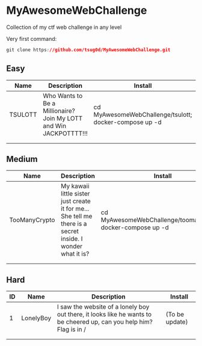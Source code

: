 # MyAwesomeWebChallenge
Collection of my ctf web challenge in any level

Very first command: 
```css
git clone https://github.com/tsug0d/MyAwesomeWebChallenge.git
```

## Easy
| Name    | Description                                                       | Install                                                | Port |
|---------|-------------------------------------------------------------------|--------------------------------------------------------|------|
| TSULOTT | Who Wants to Be a Millionaire? Join My LOTT and Win JACKPOTTTT!!! | cd MyAwesomeWebChallenge/tsulott; docker-compose up -d | 8001 |
|         |                                                                   |                                                        |      |
|         |                                                                   |                                                        |      |

## Medium
| Name          | Description                                                                                                 | Install                                                      | Port |
|---------------|-------------------------------------------------------------------------------------------------------------|--------------------------------------------------------------|------|
| TooManyCrypto | My kawaii little sister just create it for me... She tell me there is a secret inside. I wonder what it is? | cd MyAwesomeWebChallenge/toomanycrypto; docker-compose up -d | 9001 |
|               |                                                                                                             |                                                              |      |
|               |                                                                                                             |                                                              |      |
## Hard
| ID | Name      | Description                                                                                                          | Install        |
|----|-----------|----------------------------------------------------------------------------------------------------------------------|----------------|
| 1  | LonelyBoy | I saw the website of a lonely boy out there, it looks like he wants to be cheered up, can you help him? Flag is in / | (To be update) |
|    |           |                                                                                                                      |                |
|    |           |                                                                                                                      |                |

